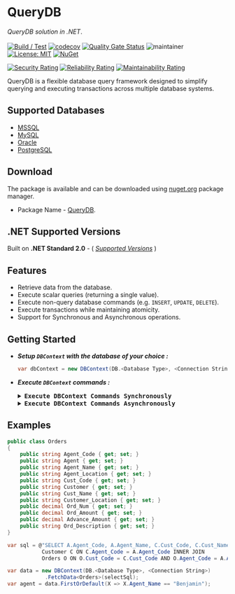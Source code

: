 # QueryDB
*QueryDB solution in .NET*. </br></br>
[![Build / Test](https://github.com/abhinavminhas/QueryDB.NET/actions/workflows/build.yml/badge.svg)](https://github.com/abhinavminhas/QueryDB.NET/actions/workflows/build.yml)
[![codecov](https://codecov.io/gh/abhinavminhas/QueryDB.NET/graph/badge.svg?token=L21DM7HZ46)](https://codecov.io/gh/abhinavminhas/QueryDB.NET)
[![Quality Gate Status](https://sonarcloud.io/api/project_badges/measure?project=abhinavminhas_QueryDB&metric=alert_status)](https://sonarcloud.io/summary/new_code?id=abhinavminhas_QueryDB)
![maintainer](https://img.shields.io/badge/Creator/Maintainer-abhinavminhas-e65c00)
[![License: MIT](https://img.shields.io/badge/License-MIT-blue.svg)](https://opensource.org/licenses/MIT)
[![NuGet](https://img.shields.io/nuget/v/QueryDB?color=%23004880&label=Nuget)](https://www.nuget.org/packages/QueryDB/)  

[![Security Rating](https://sonarcloud.io/api/project_badges/measure?project=abhinavminhas_QueryDB&metric=security_rating)](https://sonarcloud.io/summary/new_code?id=abhinavminhas_QueryDB)
[![Reliability Rating](https://sonarcloud.io/api/project_badges/measure?project=abhinavminhas_QueryDB&metric=reliability_rating)](https://sonarcloud.io/summary/new_code?id=abhinavminhas_QueryDB)
[![Maintainability Rating](https://sonarcloud.io/api/project_badges/measure?project=abhinavminhas_QueryDB&metric=sqale_rating)](https://sonarcloud.io/summary/new_code?id=abhinavminhas_QueryDB)

QueryDB is a flexible database query framework designed to simplify querying and executing transactions across multiple database systems.

## Supported Databases
- [MSSQL](https://www.microsoft.com/en-us/sql-server)
- [MySQL](https://www.mysql.com/)
- [Oracle](https://www.oracle.com/)
- [PostgreSQL](https://www.postgresql.org/)

## Download
The package is available and can be downloaded using [nuget.org](https://www.nuget.org/) package manager.  
- Package Name - [QueryDB](https://www.nuget.org/packages/QueryDB).

## .NET Supported Versions

Built on **.NET Standard 2.0** - ( [_Supported Versions_](https://learn.microsoft.com/en-us/dotnet/standard/net-standard?tabs=net-standard-2-0#tabpanel_1_net-standard-2-0:~:text=Select%20.NET%20Standard%20version) )

## Features
- Retrieve data from the database.
- Execute scalar queries (returning a single value).
- Execute non-query database commands (e.g. `INSERT`, `UPDATE`, `DELETE`).
- Execute transactions while maintaining atomicity.
- Support for Synchronous and Asynchronous operations.

## Getting Started
    
- _**Setup `DBContext` with the database of your choice :**_

    ``` csharp
    var dbContext = new DBContext(DB.<Database Type>, <Connection String>);
    ```

- _**Execute `DBContext` commands :**_

    <details>

    <summary><b><tt>Execute DBContext Commands Synchronously</tt></b></summary></br>

    ``` csharp
    var result = dbContext.FetchData(<Sql Statement>);
    ```
    ``` csharp
    var result = dbContext.FetchData<T>(<Sql Statement>);
    ```
    ``` csharp
    var result = dbContext.ExecuteScalar(<Sql Statement>);
    ```
    ``` csharp
    var result = dbContext.ExecuteScalar<T>(<Sql Statement>);
    ```
    ``` csharp
    var result = dbContext.ExecuteCommand(<Sql Statement>);
    ```
    ``` csharp
    var result = dbContext.ExecuteTransaction(<List of Sql Statements>);
    ```

    </details>

    <details>

    <summary><b><tt>Execute DBContext Commands Asynchronously</tt></b></summary></br>
    
    ``` csharp
    var result = dbContext.FetchDataAsync(<Sql Statement>);
    ```
    ``` csharp
    var result = dbContext.FetchDataAsync<T>(<Sql Statement>);
    ```
    ``` csharp
    var result = dbContext.ExecuteScalarAsync(<Sql Statement>);
    ```
    ``` csharp
    var result = dbContext.ExecuteScalarAsync<T>(<Sql Statement>);
    ```
    ``` csharp
    var result = dbContext.ExecuteCommandAsync(<Sql Statement>);
    ```
    ``` csharp
    var result = dbContext.ExecuteTransactionAsync(<List of Sql Statements>);
    ```

    </details>

## Examples

``` csharp
public class Orders
{
    public string Agent_Code { get; set; }
    public string Agent { get; set; }
    public string Agent_Name { get; set; }
    public string Agent_Location { get; set; }
    public string Cust_Code { get; set; }
    public string Customer { get; set; }
    public string Cust_Name { get; set; }
    public string Customer_Location { get; set; }
    public decimal Ord_Num { get; set; }
    public decimal Ord_Amount { get; set; }
    public decimal Advance_Amount { get; set; }
    public string Ord_Description { get; set; }
}

var sql = @"SELECT A.Agent_Code, A.Agent_Name, C.Cust_Code, C.Cust_Name, O.Ord_Num, O.Ord_Amount, O.Advance_Amount, O.Ord_Date, O.Ord_Description FROM Agents A INNER JOIN 
           Customer C ON C.Agent_Code = A.Agent_Code INNER JOIN 
           Orders O ON O.Cust_Code = C.Cust_Code AND O.Agent_Code = A.Agent_Code";

var data = new DBContext(DB.<Database Type>, <Connection String>)
            .FetchData<Orders>(selectSql);
var agent = data.FirstOrDefault(X => X.Agent_Name == "Benjamin");
```
